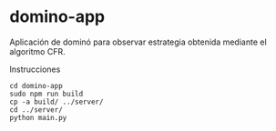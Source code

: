 # domino-app

Aplicación de dominó para observar estrategia obtenida mediante el algoritmo CFR.

Instrucciones

```
cd domino-app
sudo npm run build
cp -a build/ ../server/
cd ../server/
python main.py
```
